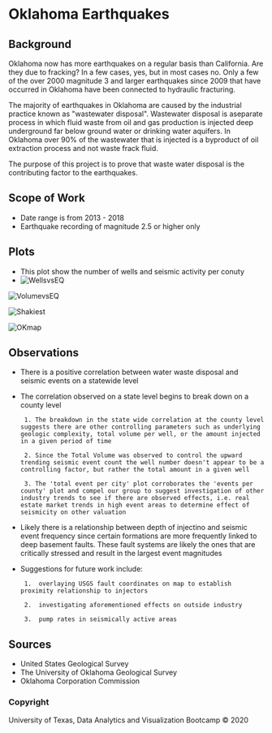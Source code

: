 # Oklahoma Earthquakes

## Background

Oklahoma now has more earthquakes on a regular basis than California. Are they due to fracking?
In a few cases, yes, but in most cases no. Only a few of the over 2000 magnitude 3 and larger earthquakes since 2009 that have occurred in Oklahoma have been connected to hydraulic fracturing. 

The majority of earthquakes in Oklahoma are caused by the industrial practice​ known as "wastewater disposal". Wastewater disposal is a ​separate ​process in which fluid waste from oil and gas production is injected deep underground far below ground water or drinking water aquifers. In Oklahoma over 90% of the wastewater that is injected is a byproduct of oil extraction process and not waste frack fluid.

The purpose of this project is to prove that waste water disposal is the contributing factor to the earthquakes.

## Scope of Work
* Date range is from 2013 - 2018
* Earthquake recording of magnitude 2.5 or higher only

## Plots
* This plot show the number of wells and seismic activity per conuty
* ![WellsvsEQ](Wells_vs_Earthquakes.png)

![VolumevsEQ](Volume_vs_EQevent.png)

![Shakiest](ShakiestCity.png)

![OKmap](ok_map.png)

## Observations

*  There is a positive correlation between water waste disposal and seismic events on a statewide level

*  The correlation observed on a state level begins to break down on a county level

		1. The breakdown in the state wide correlation at the county level suggests there are other controlling parameters such as underlying geologic complexity, total volume per well, or the amount injected in a given period of time

		2. Since the Total Volume was observed to control the upward trending seismic event count the well number doesn't appear to be a controlling factor, but rather the total amount in a given well

		3. The 'total event per city' plot corroborates the 'events per county' plot and compel our group to suggest investigation of other industry trends to see if there are observed effects, i.e. real estate market trends in high event areas to determine effect of seismicity on other valuation

*	Likely there is a relationship between depth of injectino and seismic event frequency since certain formations are more frequently linked to deep basement faults. These fault systems are likely the ones that are critically stressed and result in the largest event magnitudes
      
*  Suggestions for future work include:

		1.  overlaying USGS fault coordinates on map to establish proximity relationship to injectors

		2.  investigating aforementioned effects on outside industry

		3.  pump rates in seismically active areas

## Sources

* United States Geological Survey
* The University of Oklahoma Geological Survey
* Oklahoma Corporation Commission

### Copyright

University of Texas, Data Analytics and Visualization Bootcamp © 2020
